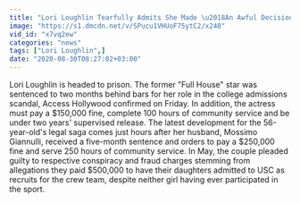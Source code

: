 ```yaml
---
title: "Lori Loughlin Tearfully Admits She Made \u2018An Awful Decision\u2019"
image: "https://s1.dmcdn.net/v/SPucu1VHUoF75ytC2/x240"
vid_id: "x7vq2ew"
categories: "news"
tags: ["Lori Loughlin",]
date: "2020-08-30T08:27:02+03:00"
---
```

Lori Loughlin is headed to prison. The former &quot;Full House&quot; star was sentenced to two months behind bars for her role in the college admissions scandal, Access Hollywood confirmed on Friday. In addition, the actress must pay a $150,000 fine, complete 100 hours of community service and be under two years' supervised release. The latest development for the 56-year-old's legal saga comes just hours after her husband, Mossimo Giannulli, received a five-month sentence and orders to pay a $250,000 fine and serve 250 hours of community service. In May, the couple pleaded guilty to respective conspiracy and fraud charges stemming from allegations they paid $500,000 to have their daughters admitted to USC as recruits for the crew team, despite neither girl having ever participated in the sport.
